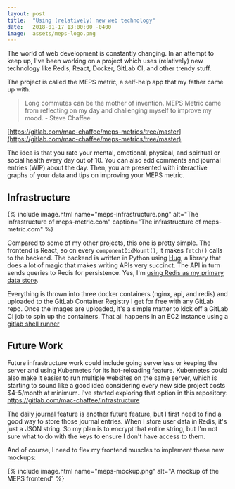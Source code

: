 ```yaml
---
layout: post
title:  "Using (relatively) new web technology"
date:   2018-01-17 13:00:00 -0400
image:  assets/meps-logo.png
---
```


The world of web development is constantly changing. In an attempt to keep up,
I've been working on a project which uses (relatively) new technology like Redis,
React, Docker, GitLab CI, and other trendy stuff.

The project is called the MEPS metric, a self-help app that my father came up with.

> Long commutes can be the mother of invention.
> MEPS Metric came from reflecting on my day and challenging myself to improve my mood.
> \- Steve Chaffee

[https://gitlab.com/mac-chaffee/meps-metrics/tree/master](https://gitlab.com/mac-chaffee/meps-metrics/tree/master)

The idea is that you rate your mental, emotional, physical, and spiritual or social
health every day out of 10. You can also add comments and journal entries (WIP) about the day.
Then, you are presented with interactive graphs of your data and tips on improving your
MEPS metric.

## Infrastructure

{% include image.html name="meps-infrastructure.png"
  alt="The infrastructure of meps-metric.com"
  caption="The infrastructure of meps-metric.com" %}


Compared to some of my other projects, this one is pretty simple. The frontend
is React, so on every `componentDidMount()`, it makes `fetch()` calls to the
backend. The backend is written in Python using [Hug](https://github.com/timothycrosley/hug),
a library that does a lot of magic that makes writing APIs very succinct. The API
in turn sends queries to Redis for persistence. Yes, I'm [using Redis as my
primary data store](https://muut.com/blog/technology/redis-as-primary-datastore-wtf.html).

Everything is thrown into three docker containers (nginx, api, and redis) and
uploaded to the GitLab Container Registry I get for free with any GitLab repo.
Once the images are uploaded, it's a simple matter to kick off a GitLab CI job
to spin up the containers. That all happens in an EC2 instance using a
[gitlab shell runner](https://docs.gitlab.com/runner/executors/shell.html)

## Future Work

Future infrastructure work could include going serverless or keeping the server and using
Kubernetes for its hot-reloading feature. Kubernetes could also make it easier
to run multiple websites on the same server, which is starting to sound like a
good idea considering every new side project costs $4-5/month at minimum. I've started
exploring that option in this repository: <https://gitlab.com/mac-chaffee/infrastructure>

The daily journal feature is another future feature, but I first need to find a good way to
store those journal entries. When I store user data in Redis, it's just
a JSON string. So my plan is to encrypt that entire string, but I'm not sure what
to do with the keys to ensure I don't have access to them.

And of course, I need to flex my frontend muscles to implement these new mockups:

{% include image.html name="meps-mockup.png"
  alt="A mockup of the MEPS frontend" %}
